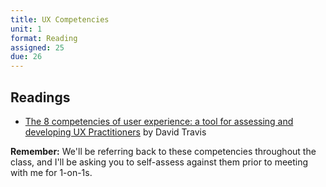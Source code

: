 ```yaml
---
title: UX Competencies
unit: 1
format: Reading
assigned: 25
due: 26
---
```


Readings
--------

- [The 8 competencies of user experience: a tool for assessing and developing UX Practitioners](https://www.userfocus.co.uk/articles/8-competencies-of-user-experience.html) by David Travis

**Remember:** We'll be referring back to these competencies throughout the class, and I'll be asking you to self-assess against them prior to meeting with me for 1-on-1s.
